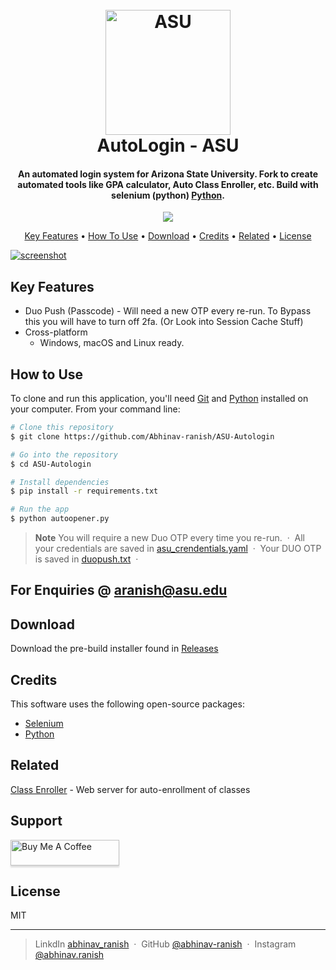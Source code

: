 
<h1 align="center">
  <br>
  <a href="https://github.com/Abhinav-ranish/ASU-Autologin"><img src="https://raw.githubusercontent.com/Abhinav-ranish/ASU-Autologin/main/asu.ico" alt="ASU" width="200"></a>
  <br>
  AutoLogin - ASU
  <br>
</h1>

<h4 align="center">An automated login system for Arizona State University. Fork to create automated tools like GPA calculator, Auto Class Enroller, etc. Build with selenium (python) <a href="https://www.python.org/" target="_blank">Python</a>.</h4>

<p align="center">
  <a href="https://www.paypal.me/aranish911">
    <img src="https://img.shields.io/badge/$-donate-ff69b4.svg?maxAge=2592000&amp;style=flat">
  </a>
</p>

<p align="center">
  <a href="#key-features">Key Features</a> •
  <a href="#how-to-use">How To Use</a> •
  <a href="#download">Download</a> •
  <a href="#credits">Credits</a> •
  <a href="#related">Related</a> •
  <a href="#license">License</a>
</p>

[![screenshot](https://img.youtube.com/vi/SxLpP7ES3-o/0.jpg)](https://youtu.be/SxLpP7ES3-o)

## Key Features

* Duo Push (Passcode) - Will need a new OTP every re-run. To Bypass this you will have to turn off 2fa. (Or Look into Session Cache Stuff)
* Cross-platform
  - Windows, macOS and Linux ready.

## How to Use

To clone and run this application, you'll need [Git](https://git-scm.com) and [Python](https://www.python.org/downloads/) installed on your computer. From your command line:

```bash
# Clone this repository
$ git clone https://github.com/Abhinav-ranish/ASU-Autologin

# Go into the repository
$ cd ASU-Autologin

# Install dependencies
$ pip install -r requirements.txt

# Run the app
$ python autoopener.py
```

> **Note**
> You will require a new Duo OTP every time you re-run.  &nbsp;&middot;&nbsp;
> All your credentials are saved in [asu_crendentials.yaml](https://github.com/Abhinav-ranish/ASU-Autologin/blob/main/asu_credentials.yaml)  &nbsp;&middot;&nbsp;
> Your DUO OTP is saved in [duopush.txt](https://github.com/Abhinav-ranish/ASU-Autologin/blob/main/duopush.txt) &nbsp;&middot;&nbsp;


## For Enquiries @ aranish@asu.edu 

## Download

Download the pre-build installer found in [Releases](https://github.com/Abhinav-ranish/ASU-Autologin/releases)


## Credits

This software uses the following open-source packages:

- [Selenium](https://www.selenium.dev/documentation/)
- [Python](https://www.python.org/downloads/)

## Related

[Class Enroller](https://github.com/Abhinav-ranish/ASU-ClassEnroller) - Web server for auto-enrollment of classes

## Support

<a href="https://paypal.me/aranish911" target="_blank"><img src="https://www.buymeacoffee.com/assets/img/custom_images/purple_img.png" alt="Buy Me A Coffee" style="height: 41px !important;width: 174px !important;box-shadow: 0px 3px 2px 0px rgba(190, 190, 190, 0.5) !important;-webkit-box-shadow: 0px 3px 2px 0px rgba(190, 190, 190, 0.5) !important;" ></a>


## License

MIT

---

> LinkdIn [abhinav_ranish](https://www.linkedin.com/in/abhinavranish/) &nbsp;&middot;&nbsp;
> GitHub [@abhinav-ranish](https://github.com/abhinav-ranish) &nbsp;&middot;&nbsp;
> Instagram [@abhinav.ranish](https://instagram.com/abhinav.ranish)

